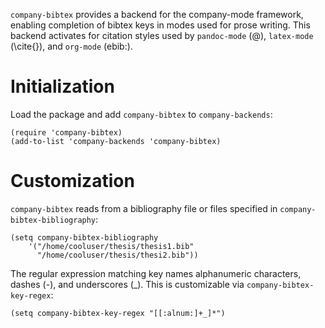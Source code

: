 `company-bibtex` provides a backend for the
company-mode framework, enabling completion of bibtex keys in
modes used for prose writing.  This backend activates for citation
styles used by `pandoc-mode` (@), `latex-mode` (\cite{}), and
`org-mode` (ebib:).

# Initialization 

Load the package and add `company-bibtex` to `company-backends`:

```elisp
(require 'company-bibtex)
(add-to-list 'company-backends 'company-bibtex)
```

# Customization

`company-bibtex` reads from a bibliography file or files
specified in `company-bibtex-bibliography`:

```elisp
(setq company-bibtex-bibliography
	'("/home/cooluser/thesis/thesis1.bib"
	  "/home/cooluser/thesis/thesi2.bib"))
```
The regular expression matching key names alphanumeric characters,
dashes (-), and underscores (_).  This is customizable via
`company-bibtex-key-regex`:

```elisp
(setq company-bibtex-key-regex "[[:alnum:]+_]*")
```
